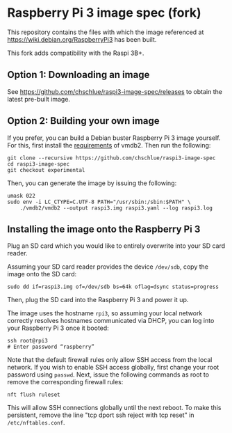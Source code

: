 # Raspberry Pi 3 image spec (fork)

This repository contains the files with which the image referenced at
https://wiki.debian.org/RaspberryPi3 has been built.

This fork adds compatibility with the Raspi 3B+.

## Option 1: Downloading an image

See https://github.com/chschlue/raspi3-image-spec/releases to obtain the latest pre-built image.

## Option 2: Building your own image

If you prefer, you can build a Debian buster Raspberry Pi 3 image yourself. For
this, first install the
[requirements](http://git.liw.fi/vmdb2/tree/README)
of vmdb2. Then run the following:

```shell
git clone --recursive https://github.com/chschlue/raspi3-image-spec
cd raspi3-image-spec
git checkout experimental
```

Then, you can generate the image by issuing the following:

```shell
umask 022
sudo env -i LC_CTYPE=C.UTF-8 PATH="/usr/sbin:/sbin:$PATH" \
    ./vmdb2/vmdb2 --output raspi3.img raspi3.yaml --log raspi3.log
```

## Installing the image onto the Raspberry Pi 3

Plug an SD card which you would like to entirely overwrite into your SD card reader.

Assuming your SD card reader provides the device `/dev/sdb`, copy the image onto the SD card:

```shell
sudo dd if=raspi3.img of=/dev/sdb bs=64k oflag=dsync status=progress
```

Then, plug the SD card into the Raspberry Pi 3 and power it up.

The image uses the hostname `rpi3`, so assuming your local network correctly resolves hostnames communicated via DHCP, you can log into your Raspberry Pi 3 once it booted:

```shell
ssh root@rpi3
# Enter password “raspberry”
```

Note that the default firewall rules only allow SSH access from the local
network. If you wish to enable SSH access globally, first change your root
password using `passwd`. Next, issue the following commands as root to remove
the corresponding firewall rules:

```shell
nft flush ruleset
```

This will allow SSH connections globally until the next reboot. To make this
persistent, remove the line "tcp dport ssh reject with tcp reset" in `/etc/nftables.conf`.

